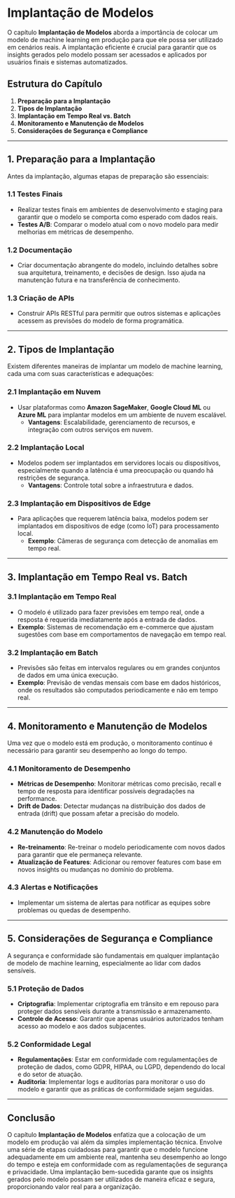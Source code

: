 # Implantação de Modelos

O capítulo **Implantação de Modelos** aborda a importância de colocar um modelo de machine learning em produção para que ele possa ser utilizado em cenários reais. A implantação eficiente é crucial para garantir que os insights gerados pelo modelo possam ser acessados e aplicados por usuários finais e sistemas automatizados.

## Estrutura do Capítulo

1. **Preparação para a Implantação**
2. **Tipos de Implantação**
3. **Implantação em Tempo Real vs. Batch**
4. **Monitoramento e Manutenção de Modelos**
5. **Considerações de Segurança e Compliance**

---

## 1. Preparação para a Implantação

Antes da implantação, algumas etapas de preparação são essenciais:

### 1.1 Testes Finais
- Realizar testes finais em ambientes de desenvolvimento e staging para garantir que o modelo se comporta como esperado com dados reais.
- **Testes A/B**: Comparar o modelo atual com o novo modelo para medir melhorias em métricas de desempenho.

### 1.2 Documentação
- Criar documentação abrangente do modelo, incluindo detalhes sobre sua arquitetura, treinamento, e decisões de design. Isso ajuda na manutenção futura e na transferência de conhecimento.

### 1.3 Criação de APIs
- Construir APIs RESTful para permitir que outros sistemas e aplicações acessem as previsões do modelo de forma programática.

---

## 2. Tipos de Implantação

Existem diferentes maneiras de implantar um modelo de machine learning, cada uma com suas características e adequações:

### 2.1 Implantação em Nuvem
- Usar plataformas como **Amazon SageMaker**, **Google Cloud ML** ou **Azure ML** para implantar modelos em um ambiente de nuvem escalável.
  - **Vantagens**: Escalabilidade, gerenciamento de recursos, e integração com outros serviços em nuvem.

### 2.2 Implantação Local
- Modelos podem ser implantados em servidores locais ou dispositivos, especialmente quando a latência é uma preocupação ou quando há restrições de segurança.
  - **Vantagens**: Controle total sobre a infraestrutura e dados.

### 2.3 Implantação em Dispositivos de Edge
- Para aplicações que requerem latência baixa, modelos podem ser implantados em dispositivos de edge (como IoT) para processamento local.
  - **Exemplo**: Câmeras de segurança com detecção de anomalias em tempo real.

---

## 3. Implantação em Tempo Real vs. Batch

### 3.1 Implantação em Tempo Real
- O modelo é utilizado para fazer previsões em tempo real, onde a resposta é requerida imediatamente após a entrada de dados.
- **Exemplo**: Sistemas de recomendação em e-commerce que ajustam sugestões com base em comportamentos de navegação em tempo real.

### 3.2 Implantação em Batch
- Previsões são feitas em intervalos regulares ou em grandes conjuntos de dados em uma única execução.
- **Exemplo**: Previsão de vendas mensais com base em dados históricos, onde os resultados são computados periodicamente e não em tempo real.

---

## 4. Monitoramento e Manutenção de Modelos

Uma vez que o modelo está em produção, o monitoramento contínuo é necessário para garantir seu desempenho ao longo do tempo.

### 4.1 Monitoramento de Desempenho
- **Métricas de Desempenho**: Monitorar métricas como precisão, recall e tempo de resposta para identificar possíveis degradações na performance.
- **Drift de Dados**: Detectar mudanças na distribuição dos dados de entrada (drift) que possam afetar a precisão do modelo.

### 4.2 Manutenção do Modelo
- **Re-treinamento**: Re-treinar o modelo periodicamente com novos dados para garantir que ele permaneça relevante.
- **Atualização de Features**: Adicionar ou remover features com base em novos insights ou mudanças no domínio do problema.

### 4.3 Alertas e Notificações
- Implementar um sistema de alertas para notificar as equipes sobre problemas ou quedas de desempenho.

---

## 5. Considerações de Segurança e Compliance

A segurança e conformidade são fundamentais em qualquer implantação de modelo de machine learning, especialmente ao lidar com dados sensíveis.

### 5.1 Proteção de Dados
- **Criptografia**: Implementar criptografia em trânsito e em repouso para proteger dados sensíveis durante a transmissão e armazenamento.
- **Controle de Acesso**: Garantir que apenas usuários autorizados tenham acesso ao modelo e aos dados subjacentes.

### 5.2 Conformidade Legal
- **Regulamentações**: Estar em conformidade com regulamentações de proteção de dados, como GDPR, HIPAA, ou LGPD, dependendo do local e do setor de atuação.
- **Auditoria**: Implementar logs e auditorias para monitorar o uso do modelo e garantir que as práticas de conformidade sejam seguidas.

---

## Conclusão

O capítulo **Implantação de Modelos** enfatiza que a colocação de um modelo em produção vai além da simples implementação técnica. Envolve uma série de etapas cuidadosas para garantir que o modelo funcione adequadamente em um ambiente real, mantenha seu desempenho ao longo do tempo e esteja em conformidade com as regulamentações de segurança e privacidade. Uma implantação bem-sucedida garante que os insights gerados pelo modelo possam ser utilizados de maneira eficaz e segura, proporcionando valor real para a organização.
